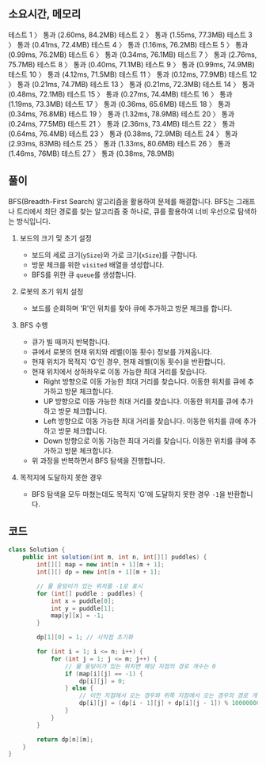 ## 소요시간, 메모리
테스트 1 〉	통과 (2.60ms, 84.2MB)
테스트 2 〉	통과 (1.55ms, 77.3MB)
테스트 3 〉	통과 (0.41ms, 72.4MB)
테스트 4 〉	통과 (1.16ms, 76.2MB)
테스트 5 〉	통과 (0.99ms, 76.2MB)
테스트 6 〉	통과 (0.34ms, 76.1MB)
테스트 7 〉	통과 (2.76ms, 75.7MB)
테스트 8 〉	통과 (0.40ms, 71.1MB)
테스트 9 〉	통과 (0.99ms, 74.9MB)
테스트 10 〉	통과 (4.12ms, 71.5MB)
테스트 11 〉	통과 (0.12ms, 77.9MB)
테스트 12 〉	통과 (0.21ms, 74.7MB)
테스트 13 〉	통과 (0.21ms, 72.3MB)
테스트 14 〉	통과 (0.48ms, 72.1MB)
테스트 15 〉	통과 (0.27ms, 74.4MB)
테스트 16 〉	통과 (1.19ms, 73.3MB)
테스트 17 〉	통과 (0.36ms, 65.6MB)
테스트 18 〉	통과 (0.34ms, 76.8MB)
테스트 19 〉	통과 (1.32ms, 78.9MB)
테스트 20 〉	통과 (0.24ms, 77.5MB)
테스트 21 〉	통과 (2.36ms, 73.4MB)
테스트 22 〉	통과 (0.64ms, 76.4MB)
테스트 23 〉	통과 (0.38ms, 72.9MB)
테스트 24 〉	통과 (2.93ms, 83MB)
테스트 25 〉	통과 (1.33ms, 80.6MB)
테스트 26 〉	통과 (1.46ms, 76MB)
테스트 27 〉	통과 (0.38ms, 78.9MB)

## 풀이
BFS(Breadth-First Search) 알고리즘을 활용하여 문제를 해결합니다. BFS는 그래프나 트리에서 최단 경로를 찾는 알고리즘 중 하나로, 큐를 활용하여 너비 우선으로 탐색하는 방식입니다.

1. 보드의 크기 및 초기 설정
   - 보드의 세로 크기(`ySize`)와 가로 크기(`xSize`)를 구합니다.
   - 방문 체크를 위한 `visited` 배열을 생성합니다.
   - BFS를 위한 큐 `queue`를 생성합니다.

2. 로봇의 초기 위치 설정
   - 보드를 순회하며 'R'인 위치를 찾아 큐에 추가하고 방문 체크를 합니다.

3. BFS 수행
   - 큐가 빌 때까지 반복합니다.
   - 큐에서 로봇의 현재 위치와 레벨(이동 횟수) 정보를 가져옵니다.
   - 현재 위치가 목적지 'G'인 경우, 현재 레벨(이동 횟수)을 반환합니다.
   - 현재 위치에서 상하좌우로 이동 가능한 최대 거리를 찾습니다.
     - Right 방향으로 이동 가능한 최대 거리를 찾습니다. 이동한 위치를 큐에 추가하고 방문 체크합니다.
     - UP 방향으로 이동 가능한 최대 거리를 찾습니다. 이동한 위치를 큐에 추가하고 방문 체크합니다.
     - Left 방향으로 이동 가능한 최대 거리를 찾습니다. 이동한 위치를 큐에 추가하고 방문 체크합니다.
     - Down 방향으로 이동 가능한 최대 거리를 찾습니다. 이동한 위치를 큐에 추가하고 방문 체크합니다.
   - 위 과정을 반복하면서 BFS 탐색을 진행합니다.

4. 목적지에 도달하지 못한 경우
   - BFS 탐색을 모두 마쳤는데도 목적지 'G'에 도달하지 못한 경우 `-1`을 반환합니다.


## 코드


```java
class Solution {
    public int solution(int m, int n, int[][] puddles) {
        int[][] map = new int[n + 1][m + 1];
        int[][] dp = new int[n + 1][m + 1];

        // 물 웅덩이가 있는 위치를 -1로 표시
        for (int[] puddle : puddles) {
            int x = puddle[0];
            int y = puddle[1];
            map[y][x] = -1;
        }

        dp[1][0] = 1; // 시작점 초기화

        for (int i = 1; i <= n; i++) {
            for (int j = 1; j <= m; j++) {
                // 물 웅덩이가 있는 위치면 해당 지점의 경로 개수는 0
                if (map[i][j] == -1) {
                    dp[i][j] = 0;
                } else {
                    // 이전 지점에서 오는 경우와 위쪽 지점에서 오는 경우의 경로 개수를 더함
                    dp[i][j] = (dp[i - 1][j] + dp[i][j - 1]) % 1000000007;
                }
            }
        }

        return dp[n][m];
    }
}

```
